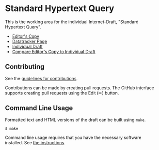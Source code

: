 # Standard Hypertext Query

This is the working area for the individual Internet-Draft, "Standard Hypertext Query".

* [Editor's Copy](https://hudlow.github.io/standard-hypertext-query/#go.draft-hudlow-httpapi-shq.html)
* [Datatracker Page](https://datatracker.ietf.org/doc/draft-hudlow-httpapi-shq)
* [Individual Draft](https://datatracker.ietf.org/doc/html/draft-hudlow-httpapi-shq)
* [Compare Editor's Copy to Individual Draft](https://hudlow.github.io/standard-hypertext-query/#go.draft-hudlow-httpapi-shq.diff)


## Contributing

See the
[guidelines for contributions](https://github.com/hudlow/standard-hypertext-query/blob/main/CONTRIBUTING.md).

Contributions can be made by creating pull requests.
The GitHub interface supports creating pull requests using the Edit (✏) button.


## Command Line Usage

Formatted text and HTML versions of the draft can be built using `make`.

```sh
$ make
```

Command line usage requires that you have the necessary software installed.  See
[the instructions](https://github.com/martinthomson/i-d-template/blob/main/doc/SETUP.md).

